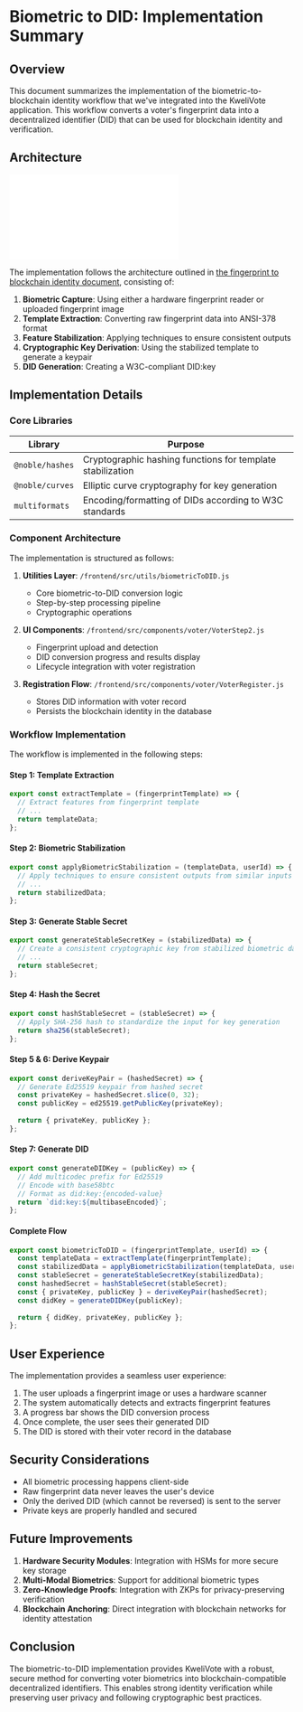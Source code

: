 # Biometric to DID: Implementation Summary

## Overview

This document summarizes the implementation of the biometric-to-blockchain identity workflow that we've integrated into the KweliVote application. This workflow converts a voter's fingerprint data into a decentralized identifier (DID) that can be used for blockchain identity and verification.

## Architecture

![Fingerprint to DID Flow](./fingerprint_reader/from-fingerprint-to-blockchainIdentity.md#visualization-of-the-full-flow)

The implementation follows the architecture outlined in [the fingerprint to blockchain identity document](./fingerprint_reader/from-fingerprint-to-blockchainIdentity.md), consisting of:

1. **Biometric Capture**: Using either a hardware fingerprint reader or uploaded fingerprint image
2. **Template Extraction**: Converting raw fingerprint data into ANSI-378 format
3. **Feature Stabilization**: Applying techniques to ensure consistent outputs
4. **Cryptographic Key Derivation**: Using the stabilized template to generate a keypair
5. **DID Generation**: Creating a W3C-compliant DID:key

## Implementation Details

### Core Libraries

| Library | Purpose |
|---------|---------|
| `@noble/hashes` | Cryptographic hashing functions for template stabilization |
| `@noble/curves` | Elliptic curve cryptography for key generation |
| `multiformats` | Encoding/formatting of DIDs according to W3C standards |

### Component Architecture

The implementation is structured as follows:

1. **Utilities Layer**: `/frontend/src/utils/biometricToDID.js`
   - Core biometric-to-DID conversion logic
   - Step-by-step processing pipeline
   - Cryptographic operations

2. **UI Components**: `/frontend/src/components/voter/VoterStep2.js`
   - Fingerprint upload and detection
   - DID conversion progress and results display
   - Lifecycle integration with voter registration

3. **Registration Flow**: `/frontend/src/components/voter/VoterRegister.js`
   - Stores DID information with voter record
   - Persists the blockchain identity in the database

### Workflow Implementation

The workflow is implemented in the following steps:

#### Step 1: Template Extraction
```javascript
export const extractTemplate = (fingerprintTemplate) => {
  // Extract features from fingerprint template
  // ...
  return templateData;
};
```

#### Step 2: Biometric Stabilization
```javascript
export const applyBiometricStabilization = (templateData, userId) => {
  // Apply techniques to ensure consistent outputs from similar inputs
  // ...
  return stabilizedData;
};
```

#### Step 3: Generate Stable Secret
```javascript
export const generateStableSecretKey = (stabilizedData) => {
  // Create a consistent cryptographic key from stabilized biometric data
  // ...
  return stableSecret;
};
```

#### Step 4: Hash the Secret
```javascript
export const hashStableSecret = (stableSecret) => {
  // Apply SHA-256 hash to standardize the input for key generation
  return sha256(stableSecret);
};
```

#### Step 5 & 6: Derive Keypair
```javascript
export const deriveKeyPair = (hashedSecret) => {
  // Generate Ed25519 keypair from hashed secret
  const privateKey = hashedSecret.slice(0, 32);
  const publicKey = ed25519.getPublicKey(privateKey);
  
  return { privateKey, publicKey };
};
```

#### Step 7: Generate DID
```javascript
export const generateDIDKey = (publicKey) => {
  // Add multicodec prefix for Ed25519
  // Encode with base58btc
  // Format as did:key:{encoded-value}
  return `did:key:${multibaseEncoded}`;
};
```

#### Complete Flow
```javascript
export const biometricToDID = (fingerprintTemplate, userId) => {
  const templateData = extractTemplate(fingerprintTemplate);
  const stabilizedData = applyBiometricStabilization(templateData, userId);
  const stableSecret = generateStableSecretKey(stabilizedData);
  const hashedSecret = hashStableSecret(stableSecret);
  const { privateKey, publicKey } = deriveKeyPair(hashedSecret);
  const didKey = generateDIDKey(publicKey);
  
  return { didKey, privateKey, publicKey };
};
```

## User Experience

The implementation provides a seamless user experience:

1. The user uploads a fingerprint image or uses a hardware scanner
2. The system automatically detects and extracts fingerprint features
3. A progress bar shows the DID conversion process
4. Once complete, the user sees their generated DID
5. The DID is stored with their voter record in the database

## Security Considerations

- All biometric processing happens client-side
- Raw fingerprint data never leaves the user's device
- Only the derived DID (which cannot be reversed) is sent to the server
- Private keys are properly handled and secured

## Future Improvements

1. **Hardware Security Modules**: Integration with HSMs for more secure key storage
2. **Multi-Modal Biometrics**: Support for additional biometric types
3. **Zero-Knowledge Proofs**: Integration with ZKPs for privacy-preserving verification
4. **Blockchain Anchoring**: Direct integration with blockchain networks for identity attestation

## Conclusion

The biometric-to-DID implementation provides KweliVote with a robust, secure method for converting voter biometrics into blockchain-compatible decentralized identifiers. This enables strong identity verification while preserving user privacy and following cryptographic best practices.
